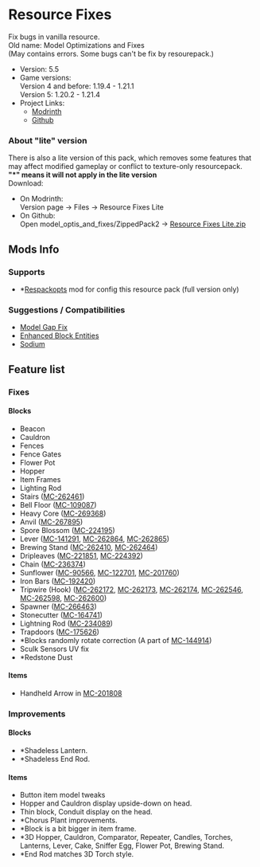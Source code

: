 # Resource Fixes

Fix bugs in vanilla resource.  
Old name: Model Optimizations and Fixes  
(May contains errors. Some bugs can't be fix by resourepack.)

- Version: 5.5
- Game versions:  
  Version 4 and before: 1.19.4 - 1.21.1  
  Version 5: 1.20.2 - 1.21.4
- Project Links:
  - [Modrinth](https://modrinth.com/resourcepack/model-optimizations-and-fixes)
  - [Github](https://github.com/Minecrafthyr/model_optis_and_fixes)

### About "lite" version

There is also a lite version of this pack, which removes some features that may affect modified gameplay or conflict to texture-only resourcepack.  
**"\*" means it will not apply in the lite version**  
Download:
- On Modrinth:  
  Version page -> Files -> Resource Fixes Lite
- On Github:  
  Open model_optis_and_fixes/ZippedPack2 -> [Resource Fixes Lite.zip](https://github.com/Minecrafthyr/model_optis_and_fixes/blob/main/ZippedPack2/Resource%20Fixes%20Lite.zip)


## Mods Info

### Supports

- \*[Respackopts](https://modrinth.com/mod/respackopts) mod for config this resource pack (full version only)

### Suggestions / Compatibilities

- [Model Gap Fix](https://modrinth.com/mod/modelfix)
- [Enhanced Block Entities](https://modrinth.com/mod/ebe)
- [Sodium](https://modrinth.com/mod/sodium)

## Feature list

### Fixes

#### Blocks

- Beacon
- Cauldron
- Fences
- Fence Gates
- Flower Pot
- Hopper
- Item Frames
- Lighting Rod
- Stairs ([MC-262461](https://bugs.mojang.com/browse/MC-262461 "Stair models are unoptimized and can cause rendering lag"))
- Bell Floor ([MC-109087](https://bugs.mojang.com/browse/MC-109087 "Faces of some blocks are not at all culled when said face is hidden by a solid, opaque block"))
- Heavy Core ([MC-269368](https://bugs.mojang.com/browse/MC-269368 "Heavy Core bottom face not culled by blocks below"))
- Anvil ([MC-267895](https://bugs.mojang.com/browse/MC-267895 "Anvil's texture is mapped very strangely"))
- Spore Blossom ([MC-224195](https://bugs.mojang.com/browse/MC-224195 "Parity issue: Differences in the spore blossom model in JE/BE"))
- Lever ([MC-141291](https://bugs.mojang.com/browse/MC-141291 "lever state blockstate json backwards"), [MC-262864](https://bugs.mojang.com/browse/MC-262864 "Lever base texture is mapped upside-down"), [MC-262865](https://bugs.mojang.com/browse/MC-262865 "Lever handle is shaded"))
- Brewing Stand ([MC-262410](https://bugs.mojang.com/browse/MC-262410 "Brewing stand arms appear darker than they should"), [MC-262464](https://bugs.mojang.com/browse/MC-262464 "Brewing stand arms appear darker than they should"))
- Dripleaves ([MC-221851](https://bugs.mojang.com/browse/MC-221851 "Tilted big dripleaf texture mirrored incorrectly from underneath"), [MC-224392](https://bugs.mojang.com/browse/MC-224392 "Big dripleaves are rendered too dark when blocks are placed adjacent to them while smooth lighting is enabled"))
- Chain ([MC-236374](https://bugs.mojang.com/browse/MC-236374 "Chains are rendered too dark when blocks are placed adjacent to them while smooth lighting is enabled"))
- Sunflower ([MC-90566](https://bugs.mojang.com/browse/MC-90566 "The plants of sunflowers don't connect to their stems"), [MC-122701](https://bugs.mojang.com/browse/MC-122701 "Sunflowers are stretched"), [MC-201760](https://bugs.mojang.com/browse/MC-201760 "Sunflower top half cross model is not mirrored on the back"))
- Iron Bars ([MC-192420](https://bugs.mojang.com/browse/MC-192420 "Iron bars Z-fight on the bottom and top"))
- Tripwire (Hook) ([MC-262172](https://bugs.mojang.com/browse/MC-262172 "Tripwire hook model incorrect - stick does not attach to ring symmetrically"), [MC-262173](https://bugs.mojang.com/browse/MC-262173 "The tripwire hook model uses the oak planks texture for the stick, rather than the tripwire hook item texture"), [MC-262174](https://bugs.mojang.com/browse/MC-262174 "The section of tripwire that is attached to a tripwire hook is stretched"), [MC-262546](https://bugs.mojang.com/browse/MC-262546 "Texture mapping on tripwire hook rings appears to be wrong"), [MC-262598](https://bugs.mojang.com/browse/MC-262598 'Tripwire textures in the tripwire hook "attached: true" state have a wrong black rendering when the tripwire hook is attached to a non-transparent block'), [MC-262600](https://bugs.mojang.com/browse/MC-262600 "Tripwire texture can rotate unexpectedly when neighbouring connections change / is mapped inconsistently"))
- Spawner ([MC-266463](https://bugs.mojang.com/browse/MC-266463 "The interior north and south faces of trial spawners are culled incorrectly"))
- Stonecutter ([MC-164741](https://bugs.mojang.com/browse/MC-164741 "Stonecutter blades are much brighter when north/south than east/west"))
- Lightning Rod ([MC-234089](https://bugs.mojang.com/browse/MC-234089 "Lightning rods are rendered too dark when blocks are placed adjacent to them while smooth lighting is enabled"))
- Trapdoors ([MC-175626](https://bugs.mojang.com/browse/MC-175626 "Trapdoors are rendered too dark when blocks are placed adjacent to them while smooth lighting is enabled"))
- \*Blocks randomly rotate correction (A part of [MC-144914](https://bugs.mojang.com/browse/MC-144914 "Some blocks don't randomly rotate correctly"))
- Sculk Sensors UV fix
- \*Redstone Dust


#### Items

- Handheld Arrow in [MC-201808](https://bugs.mojang.com/browse/MC-201808)

### Improvements

#### Blocks

- \*Shadeless Lantern.
- \*Shadeless End Rod.

#### Items

- Button item model tweaks
- Hopper and Cauldron display upside-down on head.
- Thin block, Conduit display on the head.
- \*Chorus Plant improvements.
- \*Block is a bit bigger in item frame.
- \*3D Hopper, Cauldron, Comparator, Repeater, Candles, Torches, Lanterns, Lever, Cake, Sniffer Egg, Flower Pot, Brewing Stand.
- \*End Rod matches 3D Torch style.
